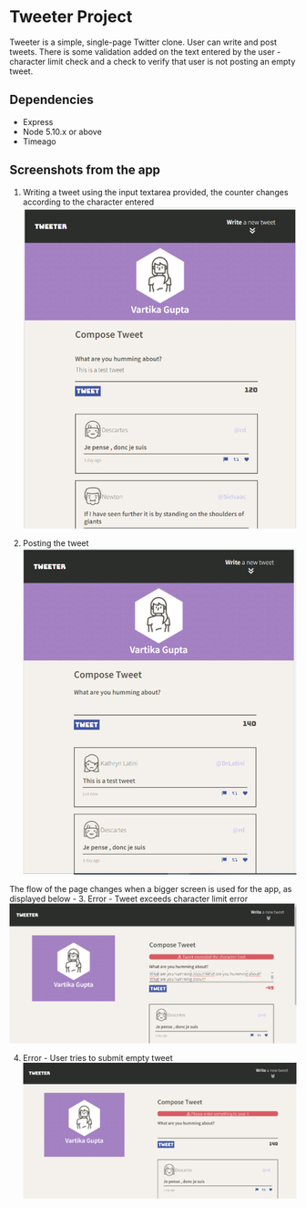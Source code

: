 # Tweeter Project

Tweeter is a simple, single-page Twitter clone. User can write and post tweets. There is some validation added on the text entered by the user - character limit check and a check to verify that user is not posting an empty tweet.

## Dependencies

- Express
- Node 5.10.x or above
- Timeago


## Screenshots from the app
1. Writing a tweet using the input textarea provided, the counter changes according to the character entered
![Writing a tweet using the input textarea provided, the counter changes according to the character entered](https://github.com/vartikag13/tweeter/blob/master/docs/WritingTweet_iPad.PNG)

2. Posting the tweet
![Posting the tweet](https://github.com/vartikag13/tweeter/blob/master/docs/PostedTweet_iPad.PNG)

The flow of the page changes when a bigger screen is used for the app, as displayed below -
3. Error - Tweet exceeds character limit error
![Tweet exceeds character limit error](https://github.com/vartikag13/tweeter/blob/master/docs/ExceedsChar.PNG)

4. Error - User tries to submit empty tweet
![User tries to submit empty tweet](https://github.com/vartikag13/tweeter/blob/master/docs/TryingToPostEmpty.PNG)
